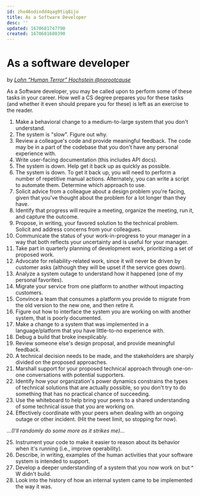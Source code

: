 ```yaml
---
id: zho46odindd4qag9tiq8ijo
title: As a Software Developer
desc: ''
updated: 1670681747790
created: 1670681680390
---
```


# As a software developer

by _[Lohn “Human Terror” Hochstein @norootcause](https://twitter.com/norootcause/status/1475518692041510915?s=12)_

As a Software developer, you may be called upon to perform some of these tasks in your career. How well a CS degree prepares you for these tasks (and whether it even should prepare you for these) is left as an exercise to the reader.

1. Make a behavioral change to a medium-to-large system that you don't understand.
2. The system is "slow". Figure out why.
3. Review a colleague's code and provide meaningful feedback. The code may be in a part of the codebase that you don't have any personal experience with.
4. Write user-facing documentation (this includes API docs).
5. The system is down. Help get it back up as quickly as possible.
6. The system is down. To get it back up, you will need to perform a number of repetitive manual actions. Alternately, you can write a script to automate them. Determine which approach to use.
7. Solicit advice from a colleague about a design problem you're facing, given that you've thought about the problem for a lot longer than they have.
8. Identify that progress will require a meeting, organize the meeting, run it, and capture the outcome.
9. Propose, in writing, your favored solution to the technical problem. Solicit and address concerns from your colleagues.
10. Communicate the status of your work-in-progress to your manager in a way that both reflects your uncertainty and is useful for your manager.
11. Take part in quarterly planning of development work, prioritizing a set of proposed work.
12. Advocate for reliability-related work, since it will never be driven by customer asks (although they will be upset if the service goes down).
13. Analyze a system outage to understand how it happened (one of my personal favorites).
14. Migrate your service from one platform to another without impacting customers.
15. Convince a team that consumes a platform you provide to migrate from the old version to the new one, and then retire it.
16. Figure out how to interface the system you are working on with another system, that is poorly documented.
17. Make a change to a system that was implemented in a language/platform that you have little-to-no experience with.
18. Debug a build that broke inexplicably.
19. Review someone else's design proposal, and provide meaningful feedback.
20. A technical decision needs to be made, and the stakeholders are sharply divided on the proposed approaches.
21. Marshall support for your proposed technical approach through one-on-one conversations with potential supporters.
22. Identify how your organization's power dynamics constrains the types of technical solutions that are actually possible, so you don't try to do something that has no practical chance of succeeding.
23. Use the whiteboard to help bring your peers to a shared understanding of some technical issue that you are working on.
24. Effectively coordinate with your peers when dealing with an ongoing outage or other incident. (Hit the tweet limit, so stopping for now).

_...(I'll randomly do some more as it strikes me)..._

25.  Instrument your code to make it easier to reason about its behavior when it's running (i.e., improve operability).
26. Describe, in writing, examples of the human activities that your software system is intended to support.
27. Develop a deeper understanding of a system that you now work on but ^ W didn't build.
28. Look into the history of how an internal system came to be implemented the way it was.
